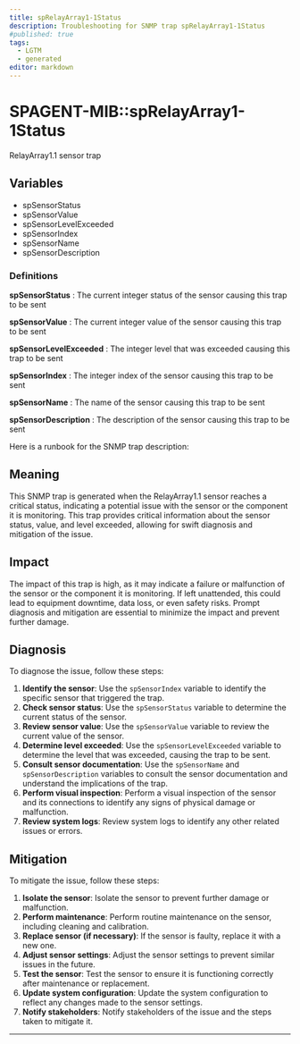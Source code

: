 ```yaml
---
title: spRelayArray1-1Status
description: Troubleshooting for SNMP trap spRelayArray1-1Status
#published: true
tags:
  - LGTM
  - generated
editor: markdown
---
```


# SPAGENT-MIB::spRelayArray1-1Status 

RelayArray1.1 sensor trap 


## Variables


  - spSensorStatus
  - spSensorValue
  - spSensorLevelExceeded
  - spSensorIndex
  - spSensorName
  - spSensorDescription 

### Definitions 


**spSensorStatus** 
: The current integer status of the sensor causing this trap to be sent 

**spSensorValue** 
: The current integer value of the sensor causing this trap to be sent 

**spSensorLevelExceeded** 
: The integer level that was exceeded causing this trap to be sent 

**spSensorIndex** 
: The integer index of the sensor causing this trap to be sent 

**spSensorName** 
: The name of the sensor causing this trap to be sent 

**spSensorDescription** 
: The description of the sensor causing this trap to be sent 


Here is a runbook for the SNMP trap description:

## Meaning

This SNMP trap is generated when the RelayArray1.1 sensor reaches a critical status, indicating a potential issue with the sensor or the component it is monitoring. This trap provides critical information about the sensor status, value, and level exceeded, allowing for swift diagnosis and mitigation of the issue.

## Impact

The impact of this trap is high, as it may indicate a failure or malfunction of the sensor or the component it is monitoring. If left unattended, this could lead to equipment downtime, data loss, or even safety risks. Prompt diagnosis and mitigation are essential to minimize the impact and prevent further damage.

## Diagnosis

To diagnose the issue, follow these steps:

1. **Identify the sensor**: Use the `spSensorIndex` variable to identify the specific sensor that triggered the trap.
2. **Check sensor status**: Use the `spSensorStatus` variable to determine the current status of the sensor.
3. **Review sensor value**: Use the `spSensorValue` variable to review the current value of the sensor.
4. **Determine level exceeded**: Use the `spSensorLevelExceeded` variable to determine the level that was exceeded, causing the trap to be sent.
5. **Consult sensor documentation**: Use the `spSensorName` and `spSensorDescription` variables to consult the sensor documentation and understand the implications of the trap.
6. **Perform visual inspection**: Perform a visual inspection of the sensor and its connections to identify any signs of physical damage or malfunction.
7. **Review system logs**: Review system logs to identify any other related issues or errors.

## Mitigation

To mitigate the issue, follow these steps:

1. **Isolate the sensor**: Isolate the sensor to prevent further damage or malfunction.
2. **Perform maintenance**: Perform routine maintenance on the sensor, including cleaning and calibration.
3. **Replace sensor (if necessary)**: If the sensor is faulty, replace it with a new one.
4. **Adjust sensor settings**: Adjust the sensor settings to prevent similar issues in the future.
5. **Test the sensor**: Test the sensor to ensure it is functioning correctly after maintenance or replacement.
6. **Update system configuration**: Update the system configuration to reflect any changes made to the sensor settings.
7. **Notify stakeholders**: Notify stakeholders of the issue and the steps taken to mitigate it.
---




